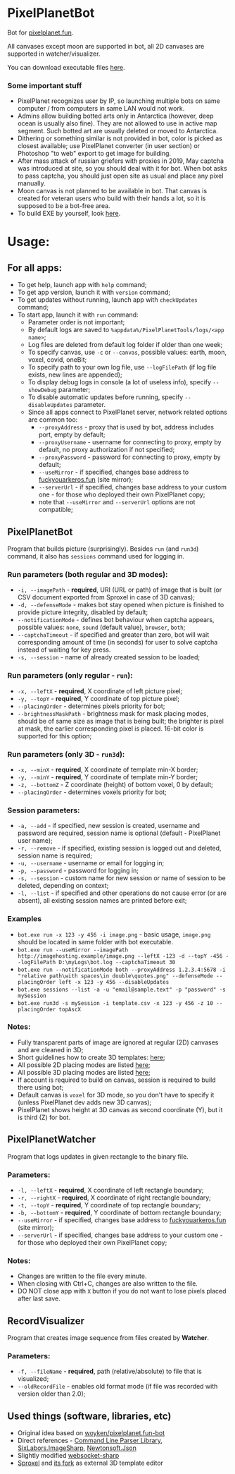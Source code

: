 # PixelPlanetBot
Bot for [pixelplanet.fun](https://pixelplanet.fun).

All canvases except moon are supported in bot, all 2D canvases are supported in watcher/visualizer.

You can download executable files [here](../../releases/latest).

### Some important stuff
- PixelPlanet recognizes user by IP, so launching multiple bots on same computer \/ from computers in same LAN would not work.
- Admins allow building botted arts only in Antarctica (however, deep ocean is usually also fine). They are not allowed to use in active map segment. Such botted art are usually deleted or moved to Antarctica.
- Dithering or something similar is not provided in bot, color is picked as closest available; use PixelPlanet converter (in user section) or Photoshop "to web" export to get image for building.
- After mass attack of russian griefers with proxies in 2019, May captcha was introduced at site, so you should deal with it for bot. When bot asks to pass captcha, you should just open site as usual and place any pixel manually.
- Moon canvas is not planned to be available in bot. That canvas is created for veteran users who build with their hands a lot, so it is supposed to be a bot-free area.
- To build EXE by yourself, look [here](guides/Build.md).

# Usage:
## For all apps:
- To get help, launch app with `help` command;
- To get app version, launch it with `version` command;
- To get updates without running, launch app with `checkUpdates` command;
- To start app, launch it with `run` command:
  - Parameter order is not important;
  - By default logs are saved to `%appdata%/PixelPlanetTools/logs/<app name>`;
  - Log files are deleted from default log folder if older than one week;
  - To specify canvas, use `-c` or `--canvas`, possible values: earth, moon, voxel, covid, oneBit;
  - To specify path to your own log file, use `--logFilePath` (if log file exists, new lines are appended);
  - To display debug logs in console (a lot of useless info), specify `--showDebug` parameter;
  - To disable automatic updates before running, specify `--disableUpdates` parameter.
  - Since all apps connect to PixelPlanet server, network related options are common too:
    - `--proxyAddress` - proxy that is used by bot, address includes port, empty by default;
    - `--proxyUsername` - username for connecting to proxy, empty by default, no proxy authorization if not specified;
    - `--proxyPassword` - password for connecting to proxy, empty by default;
    - `--useMirror` - if specified, changes base address to [fuckyouarkeros.fun](https://fuckyouarkeros.fun) (site mirror);
    - `--serverUrl` - if specified, changes base address to your custom one - for those who deployed their own PixelPlanet copy;
    - note that `--useMirror` and `--serverUrl` options are not compatible;

## PixelPlanetBot
Program that builds picture (surprisingly).
Besides `run` (and `run3d`) command, it also has `sessions` command used for logging in.

### Run parameters (both regular and 3D modes):
- `-i, --imagePath` - **required**, URI (URL or path) of image that is built (or CSV document exported from Sproxel in case of 3D canvas);
- `-d, --defenseMode` - makes bot stay opened when picture is finished to provide picture integrity, disabled by default;
- `--notificationMode` - defines bot behaviour when captcha appears, possible values: `none`, `sound` (default value), `browser`, `both`;
- `--captchaTimeout` - if specified and greater than zero, bot will wait corresponding amount of time (in seconds) for user to solve captcha instead of waiting for key press.
- `-s, --session` - name of already created session to be loaded;

### Run parameters (only regular - `run`):
- `-x, --leftX` - **required**, X coordinate of left picture pixel;
- `-y, --topY` - **required**, Y coordinate of top picture pixel;
- `--placingOrder` - determines pixels priority for bot;
- `--brightnessMaskPath` - brightness mask for mask placing modes, should be of same size as image that is being built; the brighter is pixel at mask, the earlier corresponding pixel is placed. 16-bit color is supported for this option;

### Run parameters (only 3D - `run3d`):
- `-x, --minX` - **required**, X coordinate of template min-X border;
- `-y, --minY` - **required**, Y coordinate of template min-Y border;
- `-z, --bottomZ` - Z coordinate (height) of bottom voxel, 0 by default;
- `--placingOrder` - determines voxels priority for bot;

### Session parameters:
- `-a, --add` - if specified, new session is created, username and password are required, session name is optional (default - PixelPlanet user name);
- `-r, --remove` - if specified, existing session is logged out and deleted, session name is required;
- `-u, --username` - username or email for logging in;
- `-p, --password` - password for logging in;
- `-s, --session` - custom name for new session or name of session to be deleted, depending on context;
- `-l, --list` - if specified and other operations do not cause error (or are absent), all existing session names are printed before exit;

### Examples
- `bot.exe run -x 123 -y 456 -i image.png` - basic usage, `image.png` should be located in same folder with bot executable.
- `bot.exe run --useMirror --imagePath http://imagehosting.example/image.png --leftX -123 -d --topY -456 --logFilePath D:\myLogs\bot.log --captchaTimeout 30`
- `bot.exe run --notificationMode both --proxyAddress 1.2.3.4:5678 -i "relative path\with spaces\in double\quotes.png" --defenseMode --placingOrder left -x 123 -y 456 --disableUpdates`
- `bot.exe sessions --list -a -u "email@sample.text" -p "password" -s mySession`
- `bot.exe run3d -s mySession -i template.csv -x 123 -y 456 -z 10 --placingOrder topAscX`

### Notes:
- Fully transparent parts of image are ignored at regular (2D) canvases and are cleaned in 3D;
- Short guidelines how to create 3D templates: [here](./guides/Template3D.md);
- All possible 2D placing modes are listed [here](guides/ModeList.md);
- All possible 3D placing modes are listed [here](guides/ModeList3D.md);
- If account is required to build on canvas, session is required to build there using bot;
- Default canvas is `voxel` for 3D mode, so you don't have to specify it (unless PixelPlanet dev adds new 3D canvas);
- PixelPlanet shows height at 3D canvas as second coordinate (Y), but it is third (Z) for bot.

## PixelPlanetWatcher
Program that logs updates in given rectangle to the binary file.

### Parameters:
- `-l, --leftX` - **required**, X coordinate of left rectangle boundary;
- `-r, --rightX` - **required**, X coordinate of right rectangle boundary;
- `-t, --topY` - **required**, Y coordinate of top rectangle boundary;
- `-b, --bottomY` - **required**, Y coordinate of bottom rectangle boundary;
- `--useMirror` - if specified, changes base address to [fuckyouarkeros.fun](https://fuckyouarkeros.fun) (site mirror);
- `--serverUrl` - if specified, changes base address to your custom one - for those who deployed their own PixelPlanet copy;

### Notes:
- Changes are written to the file every minute.
- When closing with Ctrl+C, changes are also written to the file.
- DO NOT close app with `X` button if you do not want to lose pixels placed after last save.

## RecordVisualizer
Program that creates image sequence from files created by **Watcher**.

### Parameters:
- `-f, --fileName` - **required**, path (relative/absolute) to file that is visualized;
- `--oldRecordFile` - enables old format mode (if file was recorded with version older than 2.0);
  
## Used things (software, libraries, etc)
- Original idea based on [woyken/pixelplanet.fun-bot](https://github.com/Woyken/pixelplanet.fun-bot)
- Direct references - [Command Line Parser Library](https://github.com/commandlineparser/commandline), [SixLabors.ImageSharp](https://github.com/SixLabors/ImageSharp), [Newtonsoft.Json](https://github.com/JamesNK/Newtonsoft.Json)
- Slightly modified [websocket-sharp](https://github.com/sta/websocket-sharp)
- [Sproxel](https://code.google.com/archive/p/sproxel/) and [its fork](https://github.com/emilk/sproxel) as external 3D template editor
